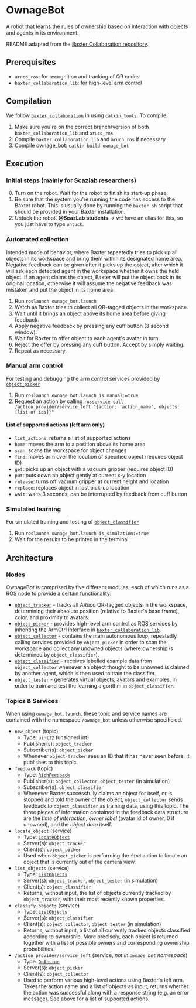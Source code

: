 # OwnageBot
A robot that learns the rules of ownership based on interaction with objects and agents in its environment.

README adapted from the [Baxter Collaboration repository](https://github.com/ScazLab/baxter_collaboration).

## Prerequisites

* `aruco_ros`: for recognition and tracking of QR codes
* `baxter_collaboration_lib`: for high-level arm control

## Compilation

We follow [`baxter_collaboration`](https://github.com/ScazLab/baxter_collaboration) in using `catkin_tools`. To compile:

1. Make sure you're on the correct branch/version of both `baxter_collaboration_lib` and `aruco_ros`
2. Compile `baxter_collaboration_lib` and `aruco_ros` if necessary
3. Compile ownage_bot: `catkin build ownage_bot`

## Execution

### Initial steps (mainly for Scazlab researchers)

0. Turn on the robot. Wait for the robot to finish its start-up phase.
1. Be sure that the system you're running the code has access to the Baxter robot. This is usually done by running the `baxter.sh` script that should be provided in your Baxter installation.
2. Untuck the robot. **@ScazLab students** → we have an alias for this, so you just have to type `untuck`.

### Automated collection

Intended mode of behavior, where Baxter repeatedly tries to pick up all objects in its workspace and bring them within its designated home area. Negative feedback can be given after it picks up the object, after which it will ask each detected agent in the workspace whether it owns the held object. If an agent claims the object, Baxter will put the object back in its original location, otherwise it will assume the negative feedback was mistaken and put the object in its home area.

1. Run `roslaunch ownage_bot.launch`
2. Watch as Baxter tries to collect all QR-tagged objects in the workspace.
3. Wait until it brings an object above its home area before giving feedback.
4. Apply negative feedback by pressing any cuff button (3 second window).
5. Wait for Baxter to offer object to each agent's avatar in turn.
6. Reject the offer by pressing any cuff button. Accept by simply waiting.
7. Repeat as necessary.

### Manual arm control

For testing and debugging the arm control services provided by [`object_picker`](https://github.com/OwnageBot/ownage_bot/tree/master/src/object_picker)

1. Run `roslaunch ownage_bot.launch is_manual:=true`
2. Request an action by calling `rosservice call /action_provider/service_left "{action: 'action_name', objects: [list of ids]}"`

#### List of supported actions (left arm only)

* `list_actions`: returns a list of supported actions
* `home`: moves the arm to a position above its home area
* `scan`: scans the workspace for object changes
* `find`: moves arm over the location of specified object (requires object ID)
* `get`: picks up an object with a vacuum gripper (requires object ID)
* `put`: puts down an object gently at current x-y location
* `release`: turns off vacuum gripper at current height and location
* `replace`: replaces object in last pick-up location
* `wait`: waits 3 seconds, can be interrupted by feedback from cuff button

### Simulated learning

For simulated training and testing of [`object_classifier`](https://github.com/OwnageBot/ownage_bot/tree/master/src/object_classifier)

1. Run `roslaunch ownage_bot.launch is_simulation:=true`
2. Wait for the results to be printed in the terminal

## Architecture

### Nodes

OwnageBot is comprised by five different modules, each of which runs as a ROS node to provide a certain functionality:

* [`object_tracker`](https://github.com/OwnageBot/ownage_bot/tree/master/src/object_tracker) - tracks all ARuco QR-tagged objects in the workspace, determining their absolute position (relative to Baxter's base frame), color, and proximity to avatars.
* [`object_picker`](https://github.com/OwnageBot/ownage_bot/tree/master/src/object_picker) - provides high-level arm control as ROS services by inheriting the ArmCtrl interface in [`baxter_collaboration_lib`](https://github.com/ScazLab/baxter_collaboration/tree/master/baxter_collaboration_lib).
* [`object_collector`](https://github.com/OwnageBot/ownage_bot/tree/master/src/object_collector) - contains the main autonomous loop, repeatedly calling services provided by `object_picker` in order to scan the workspace and collect any unowned objects (where ownership is determined by `object_classifier`).
* [`object_classifier`](https://github.com/OwnageBot/ownage_bot/tree/master/src/object_classifier) - receives labelled example data from `object_collector` whenever an object thought to be unowned is claimed by another agent, which is then used to train the classifier.
* [`object_tester`](https://github.com/OwnageBot/ownage_bot/tree/master/src/object_tester) - generates virtual objects, avatars and examples, in order to train and test the learning algorithm in `object_classifier`.

### Topics & Services

When using `ownage_bot.launch`, these topic and service names are contained with the namespace `/ownage_bot` unless otherwise specificied.

* `new_object` (topic)
  * Type: `uint32` (unsigned int)
  * Publisher(s): `object_tracker`
  * Subscriber(s): `object_picker`
  * Whenever `object-tracker` sees an ID that it has never seen before, it publishes to this topic.
* `feedback` (topic)
  * Type: [`RichFeedback`](https://github.com/OwnageBot/ownage_bot/blob/master/msg/RichFeedback.msg)
  * Publisher(s): `object_collector`, `object_tester` (in simulation)
  * Subscriber(s): `object_classifier`
  * Whenever Baxter successfully claims an object for itself, or is stopped and told the owner of the object, `object_collector` sends feedback to `object_classifier` as training data, using this topic. The three pieces of information contained in the feedback data structure are the *time of interaction*, *owner label* (avatar id of owner, 0 if unowned), and the *object data* itself.
* `locate_object` (service)
  * Type: [`LocateObject`](https://github.com/OwnageBot/ownage_bot/blob/master/srv/LocateObject.srv)
  * Server(s): `object_tracker`
  * Client(s): `object_picker`
  * Used when `object_picker` is performing the `find` action to locate an object that is currently out of the camera view.
* `list_objects` (service)
  * Type: [`ListObjects`](https://github.com/OwnageBot/ownage_bot/blob/master/srv/ListObjects.srv)
  * Server(s): `object_tracker`, `object_tester` (in simulation)
  * Client(s): `object_classifier`
  * Returns, without input, the list of objects currently tracked by `object_tracker`, with their most recently known properties.
* `classify_objects` (service)
  * Type: [`ListObjects`](https://github.com/OwnageBot/ownage_bot/blob/master/srv/ListObjects.srv)
  * Server(s): `object_classifier`
  * Client(s): `object_collector`, `object_tester` (in simulation)
  * Returns, without input, a list of all currently tracked objects classified according to ownership. More precisely, each object is returned together with a list of possible owners and corresponding ownership probabilities.
* `/action_provider/service_left` (service, *not in `ownage_bot` namespace*)
  * Type: [`DoAction`](https://github.com/ScazLab/baxter_collaboration/blob/master/baxter_collaboration_msgs/srv/DoAction.srv)
  * Server(s): `object_picker`
  * Client(s): `object_collector`
  * Used to perform various high-level actions using Baxter's left arm. Takes the action name and a list of objects as input, returns whether the action was successful along with a response string (e.g. an error message). See above for a list of supported actions.
